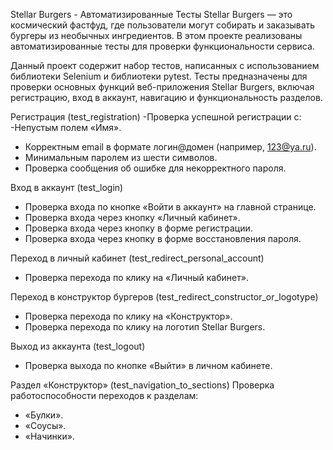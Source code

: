 Stellar Burgers - Автоматизированные Тесты
Stellar Burgers — это космический фастфуд, где пользователи могут собирать и заказывать бургеры из необычных ингредиентов. В этом проекте реализованы автоматизированные тесты для проверки функциональности сервиса.

Данный проект содержит набор тестов, написанных с использованием библиотеки Selenium и библиотеки pytest. Тесты предназначены для проверки основных функций веб-приложения Stellar Burgers, включая регистрацию, вход в аккаунт, навигацию и функциональность разделов.

Регистрация (test_registration)
-Проверка успешной регистрации с:
  -Непустым полем «Имя».
  - Корректным email в формате логин@домен (например, 123@ya.ru).
  - Минимальным паролем из шести символов.
- Проверка сообщения об ошибке для некорректного пароля.

Вход в аккаунт (test_login)
- Проверка входа по кнопке «Войти в аккаунт» на главной странице.
- Проверка входа через кнопку «Личный кабинет».
- Проверка входа через кнопку в форме регистрации.
- Проверка входа через кнопку в форме восстановления пароля.

Переход в личный кабинет (test_redirect_personal_account) 
- Проверка перехода по клику на «Личный кабинет».

Переход в конструктор бургеров (test_redirect_constructor_or_logotype)
- Проверка перехода по клику на «Конструктор».
- Проверка перехода по клику на логотип Stellar Burgers.

Выход из аккаунта (test_logout)
- Проверка выхода по кнопке «Выйти» в личном кабинете.

Раздел «Конструктор» (test_navigation_to_sections)
Проверка работоспособности переходов к разделам:
  - «Булки».
  - «Соусы».
  - «Начинки».